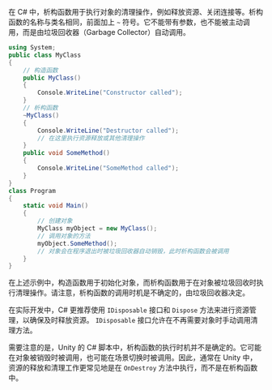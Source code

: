 在 C# 中，析构函数用于执行对象的清理操作，例如释放资源、关闭连接等。析构函数的名称与类名相同，前面加上 `~` 符号。它不能带有参数，也不能被主动调用，而是由垃圾回收器（Garbage Collector）自动调用。
```csharp
using System;
public class MyClass
{
    // 构造函数
    public MyClass()
    {
        Console.WriteLine("Constructor called");
    }
    // 析构函数
    ~MyClass()
    {
        Console.WriteLine("Destructor called");
        // 在这里执行资源释放或其他清理操作
    }
    public void SomeMethod()
    {
        Console.WriteLine("SomeMethod called");
    }
}
class Program
{
    static void Main()
    {
        // 创建对象
        MyClass myObject = new MyClass();
        // 调用对象的方法
        myObject.SomeMethod();
        // 对象会在程序退出时被垃圾回收器自动销毁，此时析构函数会被调用
    }
}
```
在上述示例中，构造函数用于初始化对象，而析构函数用于在对象被垃圾回收时执行清理操作。请注意，析构函数的调用时机是不确定的，由垃圾回收器决定。

在实际开发中，C# 更推荐使用 `IDisposable` 接口和 `Dispose` 方法来进行资源管理，以确保及时释放资源。 `IDisposable` 接口允许在不再需要对象时手动调用清理方法。

需要注意的是，Unity 的 C# 脚本中，析构函数的执行时机并不是确定的。它可能在对象被销毁时被调用，也可能在场景切换时被调用。因此，通常在 Unity 中，资源的释放和清理工作更常见地是在 `OnDestroy` 方法中执行，而不是在析构函数中。